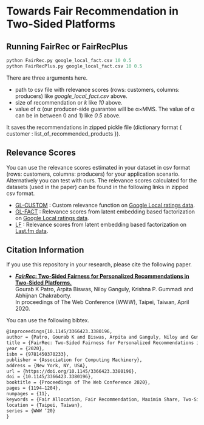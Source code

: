 # Towards Fair Recommendation in Two-Sided Platforms
## Running FairRec or FairRecPlus
```python
python FairRec.py google_local_fact.csv 10 0.5
python FairRecPlus.py google_local_fact.csv 10 0.5
```
There are three arguments here.<br>
* path to csv file with relevance scores (rows: customers, columns: producers) like _google_local_fact.csv_ above. <br>
* size of recommendation or _k_ like _10_ above. <br>
* value of α (our producer-side guarantee will be α×MMS. The value of α can be in between 0 and 1) like _0.5_ above.

It saves the recommendations in zipped pickle file (dictionary format { customer : list_of_recommended_products }).
  
## Relevance Scores
You can use the relevance scores estimated in your dataset in csv format (rows: customers, columns: producers) for your application scenario. Alternatively you can test with ours. The relevance scores calculated for the datasets (used in the paper) can be found in the following links in zipped csv format.
* [GL-CUSTOM](https://zenodo.org/record/3675113/files/GL-CUSTOM.csv.zip?download=1) : Custom relevance function on [Google Local ratings data](https://cseweb.ucsd.edu/~jmcauley/datasets.html#google_local).
* [GL-FACT](https://zenodo.org/record/3675113/files/GL-FACT.csv.zip?download=1) : Relevance scores from latent embedding based factorization on [Google Local ratings data](https://cseweb.ucsd.edu/~jmcauley/datasets.html#google_local).
* [LF](https://zenodo.org/record/3675113/files/LF.csv.zip?download=1) : Relevance scores from latent embedding based factorization on [Last.fm data](https://grouplens.org/datasets/hetrec-2011/).
## Citation Information
If you use this repository in your research, please cite the following paper.
* [**_FairRec_: Two-Sided Fairness for Personalized Recommendations in Two-Sided Platforms.**](https://arxiv.org/abs/2002.10764) <br>
Gourab K Patro, Arpita Biswas, Niloy Ganguly, Krishna P. Gummadi and Abhijnan Chakraborty.<br>
In proceedings of The Web Conference (WWW), Taipei, Taiwan, April 2020. <br>

You can use the following bibtex.<br>
```tex
@inproceedings{10.1145/3366423.3380196,
author = {Patro, Gourab K and Biswas, Arpita and Ganguly, Niloy and Gummadi, Krishna P. and Chakraborty, Abhijnan},
title = {FairRec: Two-Sided Fairness for Personalized Recommendations in Two-Sided Platforms},
year = {2020},
isbn = {9781450370233},
publisher = {Association for Computing Machinery},
address = {New York, NY, USA},
url = {https://doi.org/10.1145/3366423.3380196},
doi = {10.1145/3366423.3380196},
booktitle = {Proceedings of The Web Conference 2020},
pages = {1194–1204},
numpages = {11},
keywords = {Fair Allocation, Fair Recommendation, Maximin Share, Two-Sided Markets, Envy-Freeness},
location = {Taipei, Taiwan},
series = {WWW ’20}
}
```

